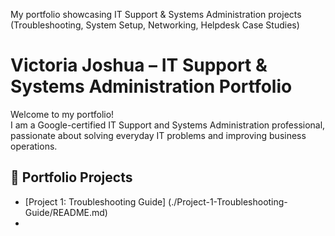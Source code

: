My portfolio showcasing IT Support &amp; Systems Administration projects (Troubleshooting, System Setup, Networking, Helpdesk Case Studies)
# Victoria Joshua – IT Support & Systems Administration Portfolio

Welcome to my portfolio!  
I am a Google-certified IT Support and Systems Administration professional, passionate about solving everyday IT problems and improving business operations.  

## 📂 Portfolio Projects
- [Project 1: Troubleshooting Guide] (./Project-1-Troubleshooting-Guide/README.md)
- 

